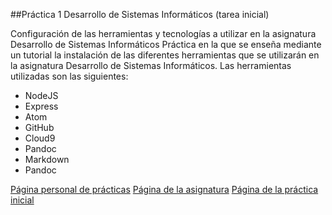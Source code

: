 ##Práctica 1 Desarrollo de Sistemas Informáticos (tarea inicial)

Configuración de las herramientas y tecnologías a utilizar en la asignatura Desarrollo de Sistemas Informáticos
Práctica en la que se enseña mediante un tutorial la instalación de las diferentes herramientas que se
utilizarán en la asignatura Desarrollo de Sistemas Informáticos. Las herramientas utilizadas son las siguientes:


* NodeJS
* Express
* Atom
* GitHub
* Cloud9
* Pandoc
* Markdown
* Pandoc

[Página personal de prácticas](http://alu0100505078.github.io/)
[Página de la asignatura](http://alu0100505078.github.io/portfolio.html)
[Página de la práctica inicial](http://alu0100505078.github.io/rafa-daniel-pedro-dsi1516/)
